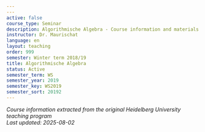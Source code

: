 ```yaml
---
---
active: false
course_type: Seminar
description: Algorithmische Algebra - Course information and materials.
instructor: Dr. Maurischat
language: en
layout: teaching
order: 999
semester: Winter term 2018/19
title: Algorithmische Algebra
status: Active
semester_term: WS
semester_year: 2019
semester_key: WS2019
semester_sort: 20192
---
```



*Course information extracted from the original Heidelberg University teaching program*  
*Last updated: 2025-08-02*